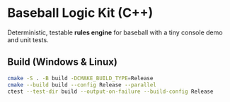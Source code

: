 # Baseball Logic Kit (C++)

Deterministic, testable **rules engine** for baseball with a tiny console demo and unit tests.

## Build (Windows & Linux)
```bash
cmake -S . -B build -DCMAKE_BUILD_TYPE=Release
cmake --build build --config Release --parallel
ctest --test-dir build --output-on-failure --build-config Release
```